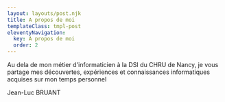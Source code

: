 ```yaml
---
layout: layouts/post.njk
title: A propos de moi
templateClass: tmpl-post
eleventyNavigation:
  key: A propos de moi
  order: 2
---
```


Au dela de mon métier d'informaticien à la DSI du CHRU de Nancy, je vous partage mes découvertes, expériences et connaissances informatiques acquises sur mon temps personnel

Jean-Luc BRUANT
